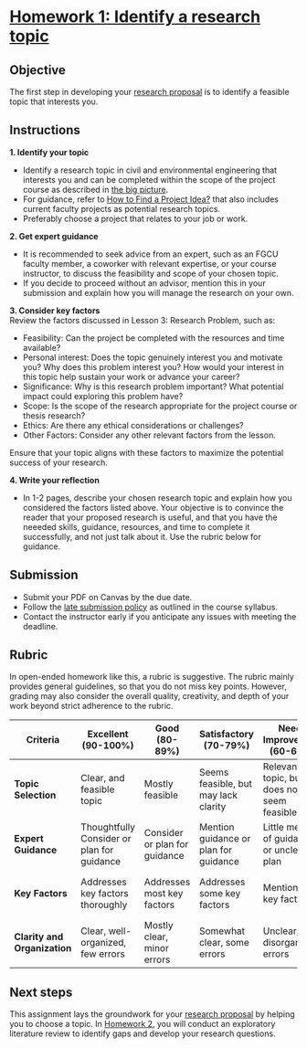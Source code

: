 # [Homework 1: Identify a research topic](https://aselshall.github.io/rm/hw/hw1)

## Objective
The first step in developing your [research proposal](https://aselshall.github.io/rm/hw/proposal-hw) is to identify a feasible topic that interests you.

## Instructions

**1. Identify your topic**
- Identify a research topic in civil and environmental engineering that interests you and can be completed within the scope of the project course as described in [the big picture](https://aselshall.github.io/rm/hw/big-picture).
- For guidance, refer to [How to Find a Project Idea?](https://aselshall.github.io/rm/hw/topics) that also includes current faculty projects as potential research topics.
- Preferably choose a project that relates to your job or work.
  
**2. Get expert guidance**
- It is recommended to seek advice from an expert, such as an FGCU faculty member, a coworker with relevant expertise, or your course instructor, to discuss the feasibility and scope of your chosen topic.
- If you decide to proceed without an advisor, mention this in your submission and explain how you will manage the research on your own.
  
**3. Consider key factors**    
Review the factors discussed in Lesson 3: Research Problem, such as:
- Feasibility: Can the project be completed with the resources and time available?
- Personal interest: Does the topic genuinely interest you and motivate you? Why does this problem interest you? How would your interest in this topic help sustain your work or advance your career? 
- Significance: Why is this research problem important? What potential impact could exploring this problem have? 
- Scope: Is the scope of the research appropriate for the project course or thesis research?
- Ethics: Are there any ethical considerations or challenges?
- Other Factors: Consider any other relevant factors from the lesson.  

Ensure that your topic aligns with these factors to maximize the potential success of your research.

**4. Write your reflection**
- In 1-2 pages, describe your chosen research topic and explain how you considered the factors listed above. Your objective is to convince the reader that your proposed research is useful, and that you have the neeeded skills, guidance, resources, and time to complete it successfully, and not just talk about it. Use the rubric below for guidance.

## Submission
- Submit your PDF on Canvas by the due date.
- Follow the [late submission policy](https://aselshall.github.io/rm#late-assignment-and-report-policy) as outlined in the course syllabus.
- Contact the instructor early if you anticipate any issues with meeting the deadline.

## Rubric
In open-ended homework like this, a rubric is suggestive. The rubric mainly provides general guidelines, so that you do not miss key points. However, grading may also consider the overall quality, creativity, and depth of your work beyond strict adherence to the rubric.

| **Criteria**                     | **Excellent (90-100%)**               | **Good (80-89%)**              | **Satisfactory (70-79%)**       | **Needs Improvement (60-69%)**  | **Poor (<60%)**                | **Weight** |
|----------------------------------|---------------------------------------|--------------------------------|---------------------------------|---------------------------------|--------------------------------|------------|
| **Topic Selection**              | Clear, and feasible topic  | Mostly feasible  | Seems feasible, but may lack clarity | Relevant topic, but does not seem feasible    | Irrelevant or not feasible    | 30%       |
| **Expert Guidance**              | Thoughtfully Consider or plan for guidance |  Consider or plan for guidance      | Mention guidance or plan for guidance    | Little mention of guidance, or unclear plan   | No mention or plan            | 30%       |
| **Key Factors**                  | Addresses key factors thoroughly     | Addresses most key factors    | Addresses some key factors     | Mentions few key factors       | Does not address key factors  | 30%       |
| **Clarity and Organization**     | Clear, well-organized, few errors    | Mostly clear, minor errors    | Somewhat clear, some errors    | Unclear, disorganized, errors  | Very unclear, many errors     | 10%       |

## Next steps
This assignment lays the groundwork for your [research proposal](https://aselshall.github.io/rm/hw/proposal-hw) by helping you to choose a topic.  In [Homework 2](https://aselshall.github.io/rm/hw/hw2), you will conduct an exploratory literature review to identify gaps and develop your research questions.
